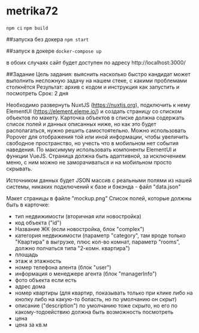 # metrika72

`npm ci`
`npm build`

##запуска без докера
`npm start`

##запуск в докере
`docker-compose up`

в обоих случаях сайт будет доступен по адресу http://localhost:3000/


##Задание
Цель задания: выяснить насколько быстро кандидат может выполнить несложную задачу на нашем стеке, с какими проблемами столкнётся
Результат: архив с кодом и инструкция как запустить и посмотреть
Срок: 2 дня

Необходимо развернуть NuxtJS (https://nuxtjs.org), подключить к нему ElementUI (https://element.eleme.io/) и создать страницу со списком объектов по макету.
Карточка объектов в списке должна содержать список полей и данных описанных ниже, но как это будет располагаться, нужно решить самостоятельно.
Можно использовать Popover для отображения той или иной информации, чтобы увеличить свободное пространство, но учесть что в мобильном нет события наведения.
По максимуму использовать компоненты ElementUI и функции VueJS.
Страница должна быть адаптивной, за исключением меню, с ним можно не заморачиваться и на мобильном просто скрывать.

Источником данных будет JSON массив с реальными полями из нашей системы, никаких подключений к базе и бэкэнда - файл "data.json"

Макет страницы в файле "mockup.png"
Список полей, которые должны быть в карточке:
- тип недвижимости (вторичная или новостройка)
- код объекта ("id")
- Название ЖК (если новостройка, блок "complex")
- категория недвижимости (параметр "category", там вроде только "Квартира" в выгрузке, плюс кол-во комнат, параметр "rooms", должно полчаться типа "2-комн. квартира")
- площадь
- этаж и этажность
- номер телефона алента (блок "user")
- информация о менеджере агента (блок "managerInfo")
- фото объекта если есть
- адрес дома
- номер квартиры (для квартир, показывать только при клике либо на кнопку либо на какую-то боласть, но по умолчанию он скрыт)
- описание ("description") по умолчанию тоже скрыто, но его по какому-тодоействию должна быть возможность посмотреть
- цена
- цена за кв.м
